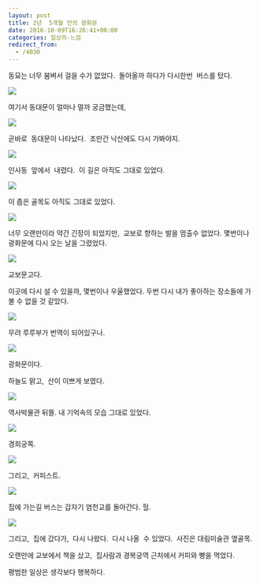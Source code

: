 ```yaml
---
layout: post
title: 2년  5개월 만의 광화문
date: 2016-10-09T16:26:41+00:00
categories: 일상의-느낌
redirect_from:
  - /4030
---
```


동묘는 너무 붐벼서 걸을 수가 없었다.  돌아올까 하다가 다시한번  버스를 탔다.

![ ](/assets/media/uploads_2016_10_20161009_153238.jpg)

여기서 동대문이 얼마나 멀까 궁금했는데,

![ ](/assets/media/uploads_2016_10_20161009_153331.jpg)

곧바로  동대문이 나타났다.  조만간 낙산에도 다시 가봐야지.

![ ](/assets/media/uploads_2016_10_20161009_154933.jpg)

인사동  앞에서  내렸다.  이 길은 아직도 그대로 있었다.

![ ](/assets/media/uploads_2016_10_20161009_155112.jpg)

이 좁은 골목도 아직도 그대로 있었다.

![ ](/assets/media/uploads_2016_10_20161009_155416.jpg)

너무 오랜만이라 약간 긴장이 되었지만,  교보로 향하는 발을 멈출수 없었다. 몇번이나 광화문에 다시 오는 날을 그렸었다.

![ ](/assets/media/uploads_2016_10_20161009_160226.jpg)

교보문고다.

이곳에 다시 설 수 있을까, 몇번이나 우울했었다. 두번 다시 내가 좋아하는 장소들에 가볼 수 없을 것 같았다.

![ ](/assets/media/uploads_2016_10_20161009_161230.jpg)

무려 루루부가 번역이 되어있구나.

![ ](/assets/media/uploads_2016_10_20161009_162218.jpg)

광화문이다.

하늘도 맑고,  산이 이쁘게 보였다.

![ ](/assets/media/uploads_2016_10_20161009_164207.jpg)

역사박물관 뒤뜰. 내 기억속의 모습 그대로 있었다.

![ ](/assets/media/uploads_2016_10_20161009_164521.jpg)

경희궁쪽.

![ ](/assets/media/uploads_2016_10_20161009_165945.jpg)

그리고,  커피스트.

![ ](/assets/media/uploads_2016_10_20161009_174938.jpg)

집에 가는길 버스는 갑자기 염천교를 돌아간다. 헐.

![ ](/assets/media/uploads_2016_10_20161009_202446.jpg)

그리고,  집에 갔다가,  다시 나왔다.  다시 나올  수 있었다.  사진은 대림미술관 옆골목.

오랜만에 교보에서 책을 샀고,  집사람과 경복궁역 근처에서 커피와 빵을 먹었다.

평범한 일상은 생각보다 행복하다.
